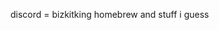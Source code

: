 discord = bizkitking
homebrew and stuff i guess

<!---
BizkitKing/BizkitKing is a ✨ special ✨ repository because its `README.md` (this file) appears on your GitHub profile.
You can click the Preview link to take a look at your changes.
--->
